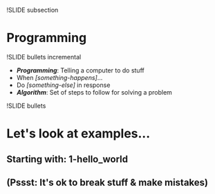 !SLIDE subsection

# Programming #

!SLIDE bullets incremental

* <b><em>Programming</em></b>: Telling a computer to do stuff
* When <em>[something-happens]</em>... 
* Do <em>[something-else]</em> in response
* <b><em>Algorithm</em></b>: Set of steps to follow for solving a problem

!SLIDE bullets

# Let's look at examples... #

## Starting with: 1-hello_world ##

## (Pssst: It's ok to break stuff & make mistakes) ##